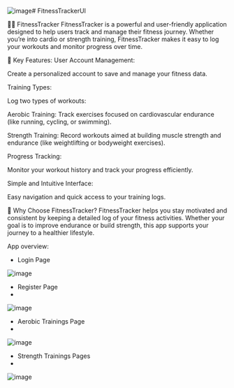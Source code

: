 ![image](https://github.com/user-attachments/assets/46d84e56-d9ec-4597-b2a2-3adcdca43be9)# FitnessTrackerUI

🏋️‍♂️ FitnessTracker
FitnessTracker is a powerful and user-friendly application designed to help users track and manage their fitness journey. Whether you’re into cardio or strength training, FitnessTracker makes it easy to log your workouts and monitor progress over time.


🌟 Key Features:
User Account Management:

Create a personalized account to save and manage your fitness data.

Training Types:

Log two types of workouts:

Aerobic Training: Track exercises focused on cardiovascular endurance (like running, cycling, or swimming).

Strength Training: Record workouts aimed at building muscle strength and endurance (like weightlifting or bodyweight exercises).

Progress Tracking:

Monitor your workout history and track your progress efficiently.

Simple and Intuitive Interface:

Easy navigation and quick access to your training logs.

💪 Why Choose FitnessTracker?
FitnessTracker helps you stay motivated and consistent by keeping a detailed log of your fitness activities. Whether your goal is to improve endurance or build strength, this app supports your journey to a healthier lifestyle.


App overview:

- Login Page

![image](https://github.com/user-attachments/assets/94ab389a-bef8-4e83-a307-4327fdb4ff71)

- Register Page
- 
![image](https://github.com/user-attachments/assets/c03fd2f1-6a50-4c48-bb7f-a1bc32be1cc8)

- Aerobic Trainings Page
- 
![image](https://github.com/user-attachments/assets/8c958acd-2cd7-4a82-a9b3-1a9b06e47f00)

- Strength Trainings Pages
- 
![image](https://github.com/user-attachments/assets/9d9e2108-892c-442d-848b-0ebc5836523e)


